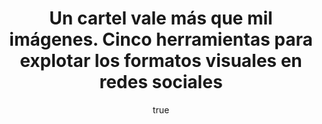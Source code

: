 ---
title: Un cartel vale más que mil imágenes. Cinco herramientas para explotar los formatos visuales en redes sociales
excerpt: "Ya no es un impulso para la difusión de tus contenidos. Ni mucho menos un complemento. La imagen se ha convertido en un requisito para casi cualquier publicación en redes sociales. Hace ya tres años, se comprobó que un 87% de las publicaciones más compartidas en Facebook tenían un elemento visual como protagonista. No es difícil intuir cómo esta tendencia ha aumentado en la red social por excelencia y en otras como Twitter. Por no hablar de Instagram.
."
author:
  name: Félix Arias
  twitter: cibermensaje
  gplus:  
  bio: Coordinador Nuevas Narrativas
  image: flx.jpg
  link: https://twitter.com/flxarias
---